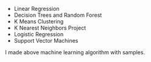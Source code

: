 * Linear Regression
* Decision Trees and Random Forest
* K Means Clustering 
* K Nearest Neighbors Project
* Logistic Regression 
* Support Vector Machines 

I made above machine learning algorithm with samples. 

